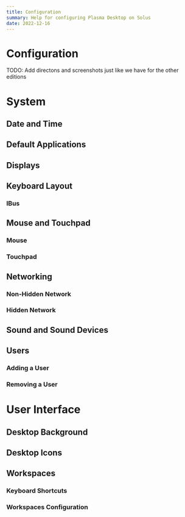 ```yaml
---
title: Configuration
summary: Help for configuring Plasma Desktop on Solus
date: 2022-12-16
---
```


# Configuration

TODO: Add directons and screenshots just like we have for the other editions

# System

## Date and Time

## Default Applications

## Displays

## Keyboard Layout

### IBus

## Mouse and Touchpad

### Mouse

### Touchpad

## Networking

### Non-Hidden Network

### Hidden Network

## Sound and Sound Devices

## Users

### Adding a User

### Removing a User

# User Interface

## Desktop Background

## Desktop Icons

## Workspaces

### Keyboard Shortcuts

### Workspaces Configuration
